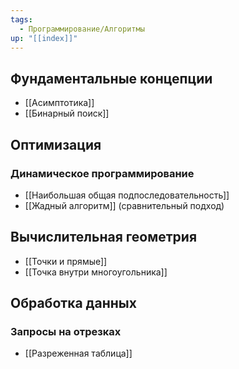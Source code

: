 ```yaml
---
tags:
  - Программирование/Алгоритмы
up: "[[index]]"
---
```

## Фундаментальные концепции
- [[Асимптотика]]
- [[Бинарный поиск]]

## Оптимизация
### Динамическое программирование
- [[Наибольшая общая подпоследовательность]]
- [[Жадный алгоритм]] (сравнительный подход)

## Вычислительная геометрия
- [[Точки и прямые]]
- [[Точка внутри многоугольника]]

## Обработка данных
### Запросы на отрезках
- [[Разреженная таблица]]
